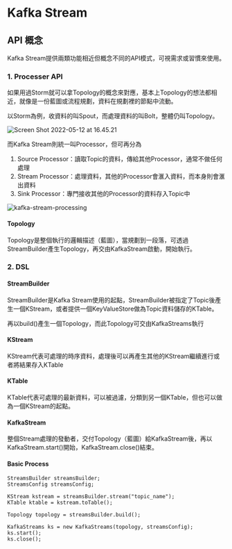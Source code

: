 # Kafka Stream



## API 概念

Kafka Stream提供兩類功能相近但概念不同的API模式，可視需求或習慣來使用。

### 1. Processer API

如果用過Storm就可以拿Topology的概念來對應，基本上Topology的想法都相近，就像是一份藍圖或流程規劃，資料在規劃裡的節點中流動。

以Storm為例，收資料的叫Spout，而處理資料的叫Bolt，整體仍叫Topology。

![Screen Shot 2022-05-12 at 16.45.21](https://picgo.ap-south-1.linodeobjects.com/20220512/e605003bf483b37a7c8b3826b680c212.png)

而Kafka Stream則統一叫Processor，但可再分為

1. Source Processor：讀取Topic的資料，傳給其他Processor，通常不做任何處理
2. Stream Processor：處理資料，其他的Processor會滙入資料，而本身則會滙出資料
3. Sink Processor：專門接收其他的Processor的資料存入Topic中

![kafka-stream-processing](https://picgo.ap-south-1.linodeobjects.com/20220512/4ffe6c317ac0a2a7514c0e7478c646d2.png)

#### Topology

Topology是整個執行的邏輯描述（藍圖），當規劃到一段落，可透過StreamBuilder產生Topology，再交由KafkaStream啟動，開始執行。

### 2. DSL

#### StreamBuilder

StreamBuilder是Kafka Stream使用的起點，StreamBuilder被指定了Topic後產生一個KStream，或者提供一個KeyValueStore做為Topic資料儲存的KTable。

再以build()產生一個Topology，而此Topology可交由KafkaStreams執行

#### KStream

KStream代表可處理的時序資料，處理後可以再產生其他的KStream繼續進行或者將結果存入KTable

#### KTable

KTable代表可處理的最新資料，可以被過濾，分類到另一個KTable，但也可以做為一個KStream的起點。



#### KafkaStream

整個Stream處理的發動者，交付Topology（藍圖）給KafkaStream後，再以KafkaStream.start()開始，KafkaStream.close()結束。

#### Basic Process

```
StreamsBuilder streamsBuilder;
StreamsConfig streamsConfig;

KStream kstream = streamsBuilder.stream("topic_name");
KTable ktable = kstream.toTable();

Topology topology = streamsBuilder.build();

KafkaStreams ks = new KafkaStreams(topology, streamsConfig);
ks.start();
ks.close();

```

